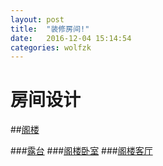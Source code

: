 ```yaml
---
layout: post
title:  "装修房间!"
date:   2016-12-04 15:14:54
categories: wolfzk
---
```


# 房间设计

##[阁楼](https://taishan90.github.io/pages/gelou.md)

###[露台](https://taishan90.github.io/pages/lutai.md)
###[阁楼卧室](https://taishan90.github.io/pages/gelou_woshi.md)
###[阁楼客厅](https://taishan90.github.io/pages/gelou_keting.md)
